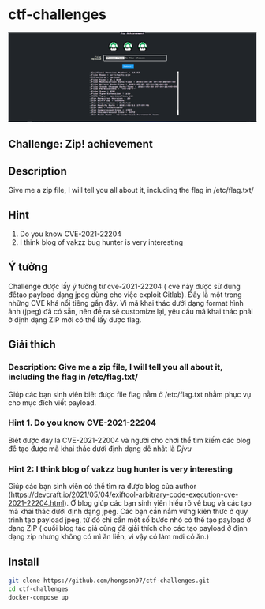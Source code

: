# ctf-challenges

![Zip](banner.PNG)

## Challenge:  Zip! achievement
## Description

Give me a zip file, I will tell you all about it, including the flag in /etc/flag.txt/

## Hint 

1. Do you know CVE-2021-22204
2. I think blog of vakzz bug hunter is very interesting

## Ý tưởng

Challenge được lấy ý tưởng từ cve-2021-22204 ( cve này được sử dụng đểtạo payload dạng jpeg dùng cho việc exploit Gitlab). Đây là một trong những CVE khá nổi tiêng gần đây. Vì mã khai thác dưới dạng format hình ảnh (jpeg) đã có sẵn, nên đề ra sẽ customize lại, yêu cầu mã khai thác phải ở định dạng ZIP mới có thể lấy được flag.

## Giải thích

### Description: Give me a zip file, I will tell you all about it, including the flag in /etc/flag.txt/

Giúp các bạn sinh viên biêt được file flag nằm ở /etc/flag.txt nhằm phục vụ cho mục đích viết payload.

### Hint 1. Do you know CVE-2021-22204

Biêt được đây là CVE-2021-22004 và người cho chơi thể tìm kiếm các blog để tạo được mã khai thác dưới định dạng dễ nhât là *Djvu* 

### Hint 2: I think blog of vakzz bug hunter is very interesting
 
 Giúp các bạn sinh viên có thể tìm ra được blog của author (https://devcraft.io/2021/05/04/exiftool-arbitrary-code-execution-cve-2021-22204.html).
 Ở blog giúp các bạn sinh viên hiểu rõ về bug và các tạo mã khai thác dưới định dạng jpeg. Các bạn cần nắm vững kiên thức ở quy trình tạo payload jpeg, từ đó chỉ cần một số bước nhỏ có thể tạo payload ở dạng ZIP ( cuối blog tác giả cũng đã giải thích cho các tạo payload ở định dạng zip nhưng không có mì ăn liền, vì vậy có làm mới có ăn.)
 
 
## Install

```sh
git clone https://github.com/hongson97/ctf-challenges.git
cd ctf-challenges
docker-compose up
```

